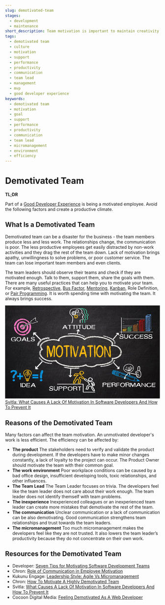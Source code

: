 ```yaml
---
slug: demotivated-team
stages:
  - development
  - maintenance
short_description: Team motivation is important to maintain creativity. Employee dissatisfaction can be caused by many factors. The team leader’s job is to motivate the team and therefore create a productive climate.
tags:
  - demotivated team
  - culture
  - motivation
  - support
  - performance
  - productivity
  - communication
  - team lead
  - management
  - mvp
  - good developer experience
keywords:
  - demotivated team
  - motivation
  - goal
  - support
  - performance
  - productivity
  - communication
  - team lead
  - micromanagement
  - environment
  - efficiency
---
```


# Demotivated Team

**TL;DR**

Part of a [Good Developer Experience](/practices/good-developer-experience) is being a motivated employee. Avoid the following factors and create a productive climate.

## What Is a Demotivated Team

Demotivated team can be a disaster for the business - the team members produce less and less work. The relationships change, the communication is poor. The less productive employees get easily distracted by non-work activities and they drag the rest of the team down. Lack of motivation brings apathy, unwillingness to solve problems, or poor customer service. The team can lose important team members and even clients.

The team leaders should observe their teams and check if they are motivated enough. Talk to them, support them, share the goals with them. There are many useful practices that can help you to motivate your team. For example, [Retrospective](/practices/retrospective), [Bus Factor](/practices/bus-factor), [Mentoring](/practices/mentoring), [Kanban](/practices/kanban), Role Definition, or [Pair Programming](/practices/pair-programming). It is worth spending time with motivating the team. It always brings success.

![Demotivated Team](/files/demotivated_team.jpg)
[Svitla: What Causes A Lack Of Motivation In Software Developers And How To Prevent It](https://svitla.com/blog/what-causes-a-lack-of-motivation-in-software-developers-and-how-to-prevent-it)

## Reasons of the Demotivated Team

Many factors can affect the team motivation. An unmotivated developer's work is less efficient. The efficiency can be affected by:

- **The product**
  The stakeholders need to verify and validate the product during development. If the developers have to make minor changes constantly, a lack of loyalty to the project can occur. The Product Owner should motivate the team with their common goal.
- **The work environment**
  Poor workplace conditions can be caused by a bad office design, insufficient developing tools, toxic relationships, and other influences.
- **The Team Lead**
  The Team Leader focuses on trivia. The developers feel like the team leader does not care about their work enough. The team leader does not identify themself with team problems.
- **The inexperience**
  Inexperienced colleagues or an inexperienced team leader can create more mistakes that demotivate the rest of the team.
- **The communication**
  Unclear communication or a lack of communication can be also demotivating. Good communication strengthens team relationships and trust towards the team leaders.
- **The micromanagement**
  Too much micromanagement makes the developers feel like they are not trusted. It also lowers the team leader’s productivity because they do not concentrate on their own work.

## Resources for the Demotivated Team

- Developer: [Seven Tips for Motivating Software Development Teams](https://www.developer.com/mgmt/seven-tips-for-motivating-software-development-teams.html)
- Chron: [Role of Communication in Employee Motivation](https://smallbusiness.chron.com/role-communication-employee-motivation-11914.html)
- Kukunu Engage: [Leadership Style: Agile Vs Micromanagement](https://engage.kununu.com/en/blog/leadership-style-agile-vs-micromanagement/)
- Chron: [How To Motivate A Highly Demotivated Team](https://smallbusiness.chron.com/motivate-highly-demotivated-team-78572.html)
- Svitla: [What Causes A Lack Of Motivation In Software Developers And How To Prevent It](https://svitla.com/blog/what-causes-a-lack-of-motivation-in-software-developers-and-how-to-prevent-it)
- Cocoon Digital Media: [Feeling Demotivated As A Web Developer](https://createdbycocoon.com/post/feeling-demotivated-web-developer)
